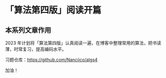 # 「算法第四版」阅读开篇


## 本系列文章作用

2023 年计划将「算法第四版」认真阅读一遍，在博客中整理常用的算法，把书读薄，时常复习，提高编码水平。

习题仓库：https://github.com/Nanciico/algs4

加油！

